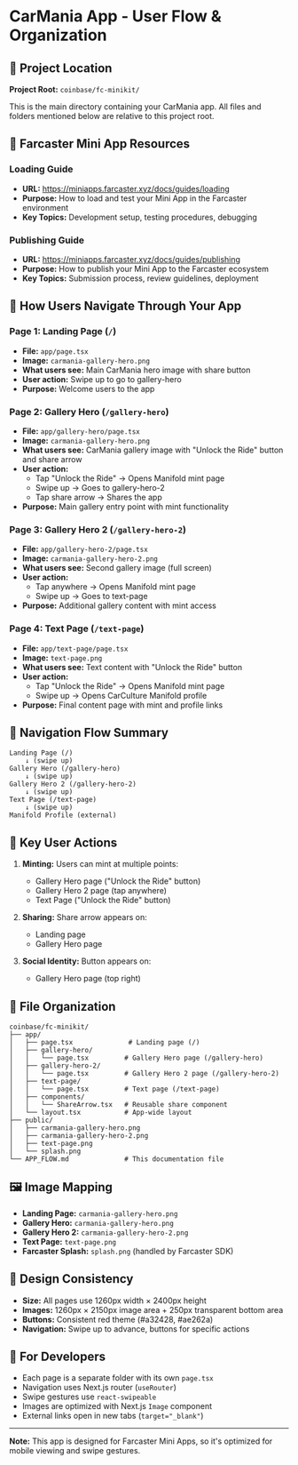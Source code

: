 # CarMania App - User Flow & Organization

## 📍 Project Location
**Project Root:** `coinbase/fc-minikit/`

This is the main directory containing your CarMania app. All files and folders mentioned below are relative to this project root.

## 🚀 Farcaster Mini App Resources

### **Loading Guide**
- **URL:** https://miniapps.farcaster.xyz/docs/guides/loading
- **Purpose:** How to load and test your Mini App in the Farcaster environment
- **Key Topics:** Development setup, testing procedures, debugging

### **Publishing Guide**
- **URL:** https://miniapps.farcaster.xyz/docs/guides/publishing
- **Purpose:** How to publish your Mini App to the Farcaster ecosystem
- **Key Topics:** Submission process, review guidelines, deployment

## 📱 How Users Navigate Through Your App

### **Page 1: Landing Page** (`/`)
- **File:** `app/page.tsx`
- **Image:** `carmania-gallery-hero.png`
- **What users see:** Main CarMania hero image with share button
- **User action:** Swipe up to go to gallery-hero
- **Purpose:** Welcome users to the app

### **Page 2: Gallery Hero** (`/gallery-hero`)
- **File:** `app/gallery-hero/page.tsx`
- **Image:** `carmania-gallery-hero.png`
- **What users see:** CarMania gallery image with "Unlock the Ride" button and share arrow
- **User action:** 
  - Tap "Unlock the Ride" → Opens Manifold mint page
  - Swipe up → Goes to gallery-hero-2
  - Tap share arrow → Shares the app
- **Purpose:** Main gallery entry point with mint functionality

### **Page 3: Gallery Hero 2** (`/gallery-hero-2`)
- **File:** `app/gallery-hero-2/page.tsx`
- **Image:** `carmania-gallery-hero-2.png`
- **What users see:** Second gallery image (full screen)
- **User action:** 
  - Tap anywhere → Opens Manifold mint page
  - Swipe up → Goes to text-page
- **Purpose:** Additional gallery content with mint access

### **Page 4: Text Page** (`/text-page`)
- **File:** `app/text-page/page.tsx`
- **Image:** `text-page.png`
- **What users see:** Text content with "Unlock the Ride" button
- **User action:** 
  - Tap "Unlock the Ride" → Opens Manifold mint page
  - Swipe up → Opens CarCulture Manifold profile
- **Purpose:** Final content page with mint and profile links

## 🔄 Navigation Flow Summary

```
Landing Page (/) 
    ↓ (swipe up)
Gallery Hero (/gallery-hero)
    ↓ (swipe up)
Gallery Hero 2 (/gallery-hero-2)
    ↓ (swipe up)
Text Page (/text-page)
    ↓ (swipe up)
Manifold Profile (external)
```

## 🎯 Key User Actions

1. **Minting:** Users can mint at multiple points:
   - Gallery Hero page ("Unlock the Ride" button)
   - Gallery Hero 2 page (tap anywhere)
   - Text Page ("Unlock the Ride" button)

2. **Sharing:** Share arrow appears on:
   - Landing page
   - Gallery Hero page

3. **Social Identity:** Button appears on:
   - Gallery Hero page (top right)

## 📁 File Organization

```
coinbase/fc-minikit/
├── app/
│   ├── page.tsx              # Landing page (/)
│   ├── gallery-hero/
│   │   └── page.tsx         # Gallery Hero page (/gallery-hero)
│   ├── gallery-hero-2/
│   │   └── page.tsx         # Gallery Hero 2 page (/gallery-hero-2)
│   ├── text-page/
│   │   └── page.tsx         # Text page (/text-page)
│   ├── components/
│   │   └── ShareArrow.tsx   # Reusable share component
│   └── layout.tsx           # App-wide layout
├── public/
│   ├── carmania-gallery-hero.png
│   ├── carmania-gallery-hero-2.png
│   ├── text-page.png
│   └── splash.png
└── APP_FLOW.md              # This documentation file
```

## 🖼️ Image Mapping

- **Landing Page:** `carmania-gallery-hero.png`
- **Gallery Hero:** `carmania-gallery-hero.png`
- **Gallery Hero 2:** `carmania-gallery-hero-2.png`
- **Text Page:** `text-page.png`
- **Farcaster Splash:** `splash.png` (handled by Farcaster SDK)

## 🎨 Design Consistency

- **Size:** All pages use 1260px width × 2400px height
- **Images:** 1260px × 2150px image area + 250px transparent bottom area
- **Buttons:** Consistent red theme (#a32428, #ae262a)
- **Navigation:** Swipe up to advance, buttons for specific actions

## 🔧 For Developers

- Each page is a separate folder with its own `page.tsx`
- Navigation uses Next.js router (`useRouter`)
- Swipe gestures use `react-swipeable`
- Images are optimized with Next.js `Image` component
- External links open in new tabs (`target="_blank"`)

---

**Note:** This app is designed for Farcaster Mini Apps, so it's optimized for mobile viewing and swipe gestures. 